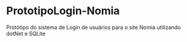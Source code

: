 # PrototipoLogin-Nomia
Protótipo do sistema de Login de usuários para o site Nomia utilizando dotNet e SQLite
